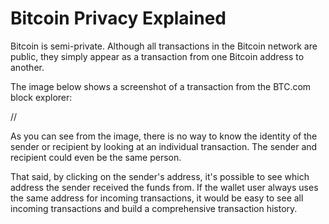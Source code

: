 # Bitcoin Privacy Explained

Bitcoin is semi-private. Although all transactions in the Bitcoin network are public, they simply appear as a transaction from one Bitcoin address to another.

The image below shows a screenshot of a transaction from the BTC.com block explorer:

//

As you can see from the image, there is no way to know the identity of the sender or recipient by looking at an individual transaction. The sender and recipient could even be the same person.

That said, by clicking on the sender's address, it's possible to see which address the sender received the funds from. If the wallet user always uses the same address for incoming transactions, it would be easy to see all incoming transactions and build a comprehensive transaction history.
